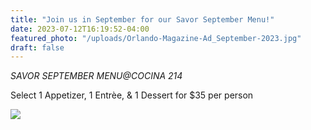 ```yaml
---
title: "Join us in September for our Savor September Menu!"
date: 2023-07-12T16:19:52-04:00
featured_photo: "/uploads/Orlando-Magazine-Ad_September-2023.jpg"
draft: false
---
```


*SAVOR SEPTEMBER MENU@COCINA 214*

Select 1 Appetizer, 1 Entrèe, & 1 Dessert for $35 per person

![](/uploads/Orlando-Magazine-Ad_September-2023.jpg)